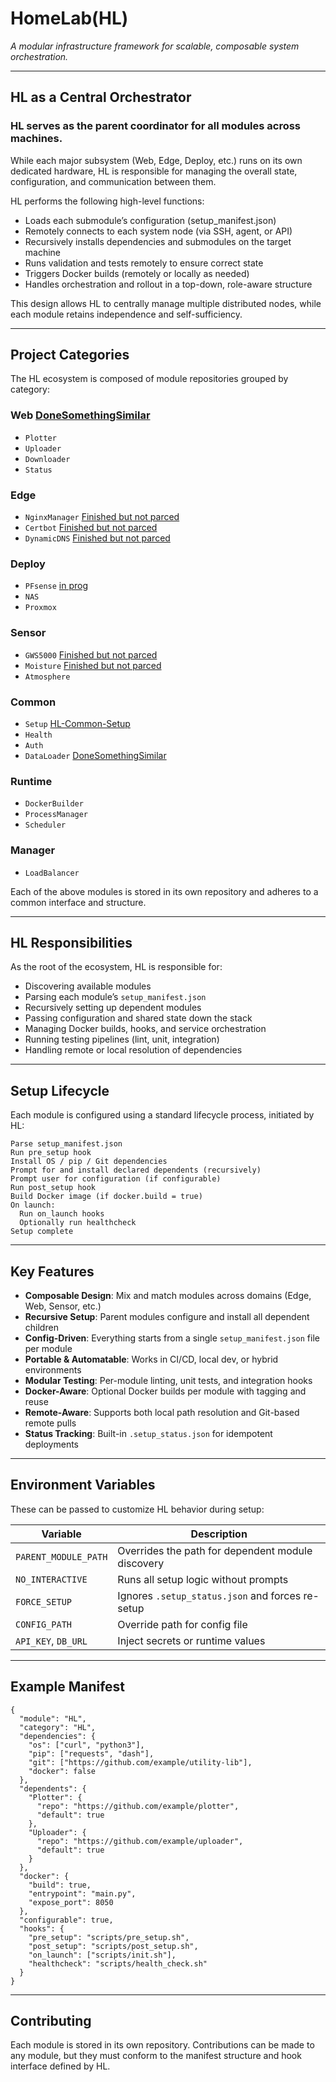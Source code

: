 
# HomeLab(HL)

*A modular infrastructure framework for scalable, composable system orchestration.*

----

## HL as a Central Orchestrator

### HL serves as the parent coordinator for all modules across machines.

While each major subsystem (Web, Edge, Deploy, etc.) runs on its own dedicated hardware, HL is responsible for managing the overall state, configuration, and communication between them.

HL performs the following high-level functions:
- Loads each submodule’s configuration (setup_manifest.json)
- Remotely connects to each system node (via SSH, agent, or API)
- Recursively installs dependencies and submodules on the target machine
- Runs validation and tests remotely to ensure correct state
- Triggers Docker builds (remotely or locally as needed)
- Handles orchestration and rollout in a top-down, role-aware structure

This design allows HL to centrally manage multiple distributed nodes, while each module retains independence and self-sufficiency.

---

## Project Categories

The HL ecosystem is composed of module repositories grouped by category:

### Web [DoneSomethingSimilar](https://github.com/StevenNaliwajka/KSU-AnalysisNode)

* `Plotter`
* `Uploader`
* `Downloader`
* `Status`

### Edge 

* `NginxManager` [Finished but not parced](https://github.com/StevenNaliwajka/HL-EdgeGate)
* `Certbot` [Finished but not parced](https://github.com/StevenNaliwajka/HL-EdgeGate)
* `DynamicDNS` [Finished but not parced](https://github.com/StevenNaliwajka/DynamicDNSManager)

### Deploy

* `PFsense` [in prog](https://github.com/StevenNaliwajka/pfSenseManager)
* `NAS`
* `Proxmox`

### Sensor

* `GWS5000` [Finished but not parced](https://github.com/StevenNaliwajka/KSU-OfficeNode)
* `Moisture` [Finished but not parced](https://github.com/StevenNaliwajka/KSU-TowerNode)
* `Atmosphere`

### Common

* `Setup` [HL-Common-Setup](https://github.com/StevenNaliwajka/HL-Common-Setup)
* `Health`
* `Auth`
* `DataLoader` [DoneSomethingSimilar](https://github.com/StevenNaliwajka/KSU-AnalysisNode)

### Runtime

* `DockerBuilder`
* `ProcessManager`
* `Scheduler`

### Manager

* `LoadBalancer`

Each of the above modules is stored in its own repository and adheres to a common interface and structure.

---

## HL Responsibilities

As the root of the ecosystem, HL is responsible for:

* Discovering available modules
* Parsing each module’s `setup_manifest.json`
* Recursively setting up dependent modules
* Passing configuration and shared state down the stack
* Managing Docker builds, hooks, and service orchestration
* Running testing pipelines (lint, unit, integration)
* Handling remote or local resolution of dependencies

---

## Setup Lifecycle

Each module is configured using a standard lifecycle process, initiated by HL:

```
Parse setup_manifest.json  
Run pre_setup hook  
Install OS / pip / Git dependencies  
Prompt for and install declared dependents (recursively)  
Prompt user for configuration (if configurable)  
Run post_setup hook  
Build Docker image (if docker.build = true)  
On launch:  
  Run on_launch hooks  
  Optionally run healthcheck  
Setup complete
```

---

## Key Features

* **Composable Design**: Mix and match modules across domains (Edge, Web, Sensor, etc.)
* **Recursive Setup**: Parent modules configure and install all dependent children
* **Config-Driven**: Everything starts from a single `setup_manifest.json` file per module
* **Portable & Automatable**: Works in CI/CD, local dev, or hybrid environments
* **Modular Testing**: Per-module linting, unit tests, and integration hooks
* **Docker-Aware**: Optional Docker builds per module with tagging and reuse
* **Remote-Aware**: Supports both local path resolution and Git-based remote pulls
* **Status Tracking**: Built-in `.setup_status.json` for idempotent deployments

---

## Environment Variables

These can be passed to customize HL behavior during setup:

| Variable             | Description                                       |
| -------------------- | ------------------------------------------------- |
| `PARENT_MODULE_PATH` | Overrides the path for dependent module discovery |
| `NO_INTERACTIVE`     | Runs all setup logic without prompts              |
| `FORCE_SETUP`        | Ignores `.setup_status.json` and forces re-setup  |
| `CONFIG_PATH`        | Override path for config file                     |
| `API_KEY`, `DB_URL`  | Inject secrets or runtime values                  |

---

## Example Manifest

```jsonc
{
  "module": "HL",
  "category": "HL",
  "dependencies": {
    "os": ["curl", "python3"],
    "pip": ["requests", "dash"],
    "git": ["https://github.com/example/utility-lib"],
    "docker": false
  },
  "dependents": {
    "Plotter": {
      "repo": "https://github.com/example/plotter",
      "default": true
    },
    "Uploader": {
      "repo": "https://github.com/example/uploader",
      "default": true
    }
  },
  "docker": {
    "build": true,
    "entrypoint": "main.py",
    "expose_port": 8050
  },
  "configurable": true,
  "hooks": {
    "pre_setup": "scripts/pre_setup.sh",
    "post_setup": "scripts/post_setup.sh",
    "on_launch": ["scripts/init.sh"],
    "healthcheck": "scripts/health_check.sh"
  }
}
```

---

## Contributing

Each module is stored in its own repository. Contributions can be made to any module,
but they must conform to the manifest structure and hook interface defined by HL.
